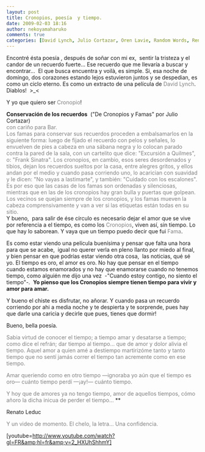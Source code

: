 ```yaml
---
layout: post
title: Cronopios, poesía  y tiempo.
date: 2009-02-03 18:16
author: nekoyamaharuko
comments: true
categories: [David Lynch, Julio Cortazar, Oren Lavie, Random Words, Renato Leduc]
---
```

Encontré ésta poesía , después de soñar con mi ex,  sentir la tristeza y el candor de un recuerdo fuerte... Ese recuerdo que me llevaría a buscar y encontrar...  El que busca encuentra y voilà, es simple.
Si, esa noche de domíngo, dos corazones estando lejos estuvieron juntos y se despedian, es como un ciclo eterno. Es como un extracto de una película de <span style="color:#808080;">David Lynch</span>. Diablos!  &gt;_&lt; 

Y yo que quiero ser <span style="color:#808080;">Cronopio</span>!<!--more-->
<div><strong>Conservación de los recuerdos</strong>  ("De Cronopios y Famas" por Julio Cortazar)</div>
<div><span style="color:#808080;">con cariño para Bar.</span></div>
<div><span style="color:#808080;">Los famas para conservar sus recuerdos proceden a embalsamarlos en la siguiente forma: luego de fijado el recuerdo con pelos y señales, lo envuelven de pies a cabeza en una sábana negra y lo colocan parado contra la pared de la sala, con un cartelito que dice: "Excursión a Quilmes", o: "Frank Sinatra". Los cronopios, en cambio, esos seres desordenados y tibios, dejan los recuerdos sueltos por la casa, entre alegres gritos, y ellos andan por el medio y cuando pasa corriendo uno, lo acarician con suavidad y le dicen: "No vayas a lastimarte", y también: "Cuidado con los escalones". Es por eso que las casas de los famas son ordenadas y silenciosas, mientras que en las de los cronopios hay gran bulla y puertas que golpean. Los vecinos se quejan siempre de los cronopios, y los famas mueven la cabeza comprensivamente y van a ver si las etiquetas están todas en su sitio.</span></div>
Y bueno,  para salir de ése círculo es necesario dejar el amor que se vive por referencia a el tiempo, es como los <span style="color:#808080;">Cronopios</span>, viven así, sin tiempo. Lo que hay lo saborean. Y vaya que un tiempo puedo decir que fui <span style="color:#808080;">Fama</span>.

Es como estar viendo una película buenísima y pensar que falta una hora para que se acabe,  igual no querer verla en pleno llanto por miedo al final, y bien pensar en que podrías estar viendo otra cosa,  las noticias, qué sé yo. El tiempo es oro, el amor es oro. No hay que pensar en el tiempo cuando estamos enamorados y no hay que enamorarse cuando no tenemos tiempo, como alguién me dijo una vez  -"Cuando estoy contigo, no siento el tiempo"-.  <strong>Yo pienso que los Cronopios siempre tienen tiempo para vivir y amor para amar.</strong>

Y bueno el chiste es disfrutar, no añorar. Y cuando pasa un recuerdo corriendo por ahi a media noche y te despierta y te sorprende, pues hay que darle una caricia y decirle que pues, tienes que dormir!

Bueno, bella poesía.

<span style="color:#808080;">Sabia virtud de conocer el tiempo;
a tiempo amar y desatarse a tiempo;
como dice el refrán; dar tiempo al tiempo…
que de amor y dolor alivia el tiempo.
Aquel amor a quien amé a destiempo
martirizóme tanto y tanto tiempo
que no sentí jamás correr el tiempo
tan acremente como en ese tiempo.</span>

<span style="color:#808080;">Amar queriendo como en otro tiempo
—ignoraba yo aún que el tiempo es oro—
cuánto tiempo perdí —¡ay!— cuánto tiempo.</span>

<span style="color:#808080;">Y hoy que de amores ya no tengo tiempo,
amor de aquellos tiempos, cómo añoro
la dicha inicua de perder el tiempo…
</span>**

Renato Leduc

<span style="color:#57330e;"><span style="color:#808080;">Y un video de momento. El chelo, la letra... Una confidencia.</span>  </span>

[youtube=http://www.youtube.com/watch?gl=FR&amp;hl=fr&amp;v=2_HXUhShhmY]
